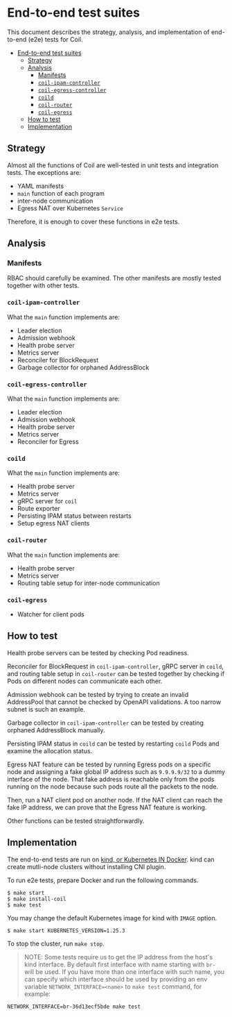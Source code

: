 End-to-end test suites
======================

This document describes the strategy, analysis, and implementation of
end-to-end (e2e) tests for Coil.

- [End-to-end test suites](#end-to-end-test-suites)
  - [Strategy](#strategy)
  - [Analysis](#analysis)
    - [Manifests](#manifests)
    - [`coil-ipam-controller`](#coil-ipam-controller)
    - [`coil-egress-controller`](#coil-egress-controller)
    - [`coild`](#coild)
    - [`coil-router`](#coil-router)
    - [`coil-egress`](#coil-egress)
  - [How to test](#how-to-test)
  - [Implementation](#implementation)

## Strategy

Almost all the functions of Coil are well-tested in unit tests and
integration tests.  The exceptions are:

- YAML manifests
- `main` function of each program
- inter-node communication
- Egress NAT over Kubernetes `Service`

Therefore, it is enough to cover these functions in e2e tests.

## Analysis

### Manifests

RBAC should carefully be examined.
The other manifests are mostly tested together with other tests.

### `coil-ipam-controller`

What the `main` function implements are:

- Leader election
- Admission webhook
- Health probe server
- Metrics server
- Reconciler for BlockRequest
- Garbage collector for orphaned AddressBlock

### `coil-egress-controller`

What the `main` function implements are:

- Leader election
- Admission webhook
- Health probe server
- Metrics server
- Reconciler for Egress

### `coild`

What the `main` function implements are:

- Health probe server
- Metrics server
- gRPC server for `coil`
- Route exporter
- Persisting IPAM status between restarts
- Setup egress NAT clients

### `coil-router`

What the `main` function implements are:

- Health probe server
- Metrics server
- Routing table setup for inter-node communication

### `coil-egress`

- Watcher for client pods

## How to test

Health probe servers can be tested by checking Pod readiness.

Reconciler for BlockRequest in `coil-ipam-controller`, gRPC server in `coild`,
and routing table setup in `coil-router` can be tested together by
checking if Pods on different nodes can communicate each other.

Admission webhook can be tested by trying to create an invalid
AddressPool that cannot be checked by OpenAPI validations.
A too narrow subnet is such an example.

Garbage collector in `coil-ipam-controller` can be tested by creating
orphaned AddressBlock manually.

Persisting IPAM status in `coild` can be tested by restarting `coild` Pods
and examine the allocation status.

Egress NAT feature can be tested by running Egress pods on a specific
node and assigning a fake global IP address such as `9.9.9.9/32` to a dummy
interface of the node.  That fake address is reachable only from the pods
running on the node because such pods route all the packets to the node.

Then, run a NAT client pod on another node.  If the NAT client can reach
the fake IP address, we can prove that the Egress NAT feature is working.

Other functions can be tested straightforwardly.

## Implementation

The end-to-end tests are run on [kind, or Kubernetes IN Docker][kind].
kind can create mutli-node clusters without installing CNI plugin.

To run e2e tests, prepare Docker and run the following commands.

```console
$ make start
$ make install-coil
$ make test
```

You may change the default Kubernetes image for kind with `IMAGE` option.

```console
$ make start KUBERNETES_VERSION=1.25.3
```

To stop the cluster, run `make stop`.

[kind]: https://github.com/kubernetes-sigs/kind

> NOTE: Some tests require us to get the IP address from the host's kind
> interface.
> By default first interface with name starting with `br-` will be used.
> If you have more than one interface with such name, you can specify
> which interface should be used by providing an env variable
> `NETWORK_INTERFACE=<name>` to `make test` command, for example:

```
NETWORK_INTERFACE=br-36d13ecf5bde make test
```
